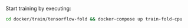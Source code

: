 
Start training by executing:
```bash
cd docker/train/tensorflow-fold && docker-compose up train-fold-cpu
```